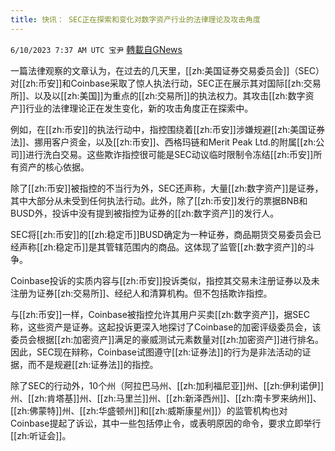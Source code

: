 ```yaml
---
title: 快讯： SEC正在探索和变化对数字资产行业的法律理论及攻击角度
---
```

`6/10/2023 7:37 AM UTC 宝尹` [轉載自GNews](https://gnews.org/articles/1373633)

一篇法律观察的文章认为，在过去的几天里，[[zh:美国证券交易委员会]]（SEC）对[[zh:币安]]和Coinbase采取了惊人执法行动，SEC正在展示其对国际[[zh:交易所]]、以及以[[zh:美国]]为重点的[[zh:交易所]]的执法权力。其攻击[[zh:数字资产]]行业的法律理论正在发生变化，新的攻击角度正在探索中。

例如，在[[zh:币安]]的执法行动中，指控围绕着[[zh:币安]]涉嫌规避[[zh:美国证券法]]、挪用客户资金，以及[[zh:币安]]、西格玛链和Merit Peak Ltd.的附属[[zh:公司]]进行洗白交易。这些欺诈指控很可能是SEC动议临时限制令冻结[[zh:币安]]所有资产的核心依据。

除了[[zh:币安]]被指控的不当行为外，SEC还声称，大量[[zh:数字资产]]是证券，其中大部分从未受到任何执法行动。此外，除了[[zh:币安]]发行的票据BNB和BUSD外，投诉中没有提到被指控为证券的[[zh:数字资产]]的发行人。

SEC将[[zh:币安]]的[[zh:稳定币]]BUSD确定为一种证券，商品期货交易委员会已经声称[[zh:稳定币]]是其管辖范围内的商品。这体现了监管[[zh:数字资产]]的斗争。

Coinbase投诉的实质内容与[[zh:币安]]投诉类似，指控其交易未注册证券以及未注册为证券[[zh:交易所]]、经纪人和清算机构。但不包括欺诈指控。

与[[zh:币安]]一样，Coinbase被指控允许其用户买卖[[zh:数字资产]]，据SEC称，这些资产是证券。这起投诉更深入地探讨了Coinbase的加密评级委员会，该委员会根据[[zh:加密资产]]满足的豪威测试元素数量对[[zh:加密资产]]进行排名。因此，SEC现在辩称，Coinbase试图遵守[[zh:证券法]]的行为是非法活动的证据，而不是规避[[zh:证券法]]的指控。

除了SEC的行动外，10个州（阿拉巴马州、[[zh:加利福尼亚]]州、[[zh:伊利诺伊]]州、[[zh:肯塔基]]州、[[zh:马里兰]]州、[[zh:新泽西州]]、[[zh:南卡罗来纳州]]、[[zh:佛蒙特]]州、[[zh:华盛顿州]]和[[zh:威斯康星州]]）的监管机构也对Coinbase提起了诉讼，其中一些包括停止令，或表明原因的命令，要求立即举行[[zh:听证会]]。
